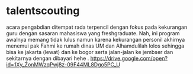 # talentscouting
 acara pengabdian ditempat rada terpencil dengan fokus pada kekurangan guru dengan sasaran mahasiswa yang freshgraduate. Nah, ini program awalnya memang tidak lulus namun karena kekurangan personil akhirnya menemui pak Fahmi ke rumah dinas UM dan Alhamdulilah lolos sehingga bisa ke jakarta (lewat) dan ke bogor serta jalan-jalan ke jembser dan sekitarnya dengan dibayari hehe . https://drive.google.com/open?id=1Xy_ZonMWzqPwj8z-09F44ML8Dgo5PC_U
